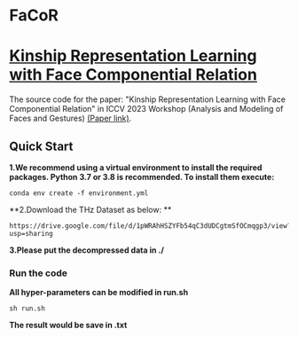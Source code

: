 # FaCoR
# [Kinship Representation Learning with Face Componential Relation](https://arxiv.org/abs/2304.04546)
The source code for the paper: "Kinship Representation Learning with Face Componential Relation" in ICCV 2023 Workshop (Analysis and Modeling of Faces and Gestures) [(Paper link)](https://arxiv.org/abs/2304.04546).

## Quick Start
**1.We recommend using a virtual environment to install the required packages. Python 3.7 or 3.8 is recommended. To install them execute:**

	conda env create -f environment.yml

**2.Download the THz Dataset as below: **

	https://drive.google.com/file/d/1pWRAhHSZYFb54qC3dUDCgtmSfOCmqgp3/view?usp=sharing

**3.Please put the decompressed data in ./**

### Run the code

**All hyper-parameters can be modified in run.sh**
	
	sh run.sh

**The result would be save in .txt**



